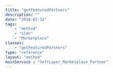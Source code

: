 ```yaml
---
title: "getFeaturedPartners"
description: ""
date: "2018-02-12"
tags:
    - "method"
    - "sldn"
    - "Marketplace"
classes:
    - "getFeaturedPartners"
type: "reference"
layout: "method"
mainService : "SoftLayer_Marketplace_Partner"
---
```

